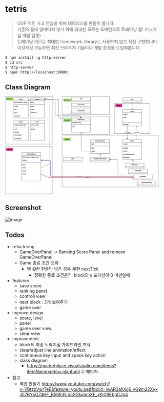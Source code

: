 # tetris

> OOP 적인 사고 연습을 위해 테트리스를 만들어 봅니다.  
> 기존의 틀에 얽매이지 않기 위해 최대한 모르는 도메인으로 트레이닝 합니다.(게임 개발 알못)  
> 트레이닝 이므로 최대한 framework, library는 사용하지 않고 직접 구현합니다.  
> 이것저것 가능하면 최신 브라우저 기술이나 개발 환경을 도입해봅니다.

```
$ npm install -g http-server
$ cd src
$ http-server
$ open http://localhost:8080/
```

## Class Diagram

![image](https://github.com/pistis/tetris/blob/ranking_game_version/doc/class_diagram.png)

## Screenshot

![image](https://user-images.githubusercontent.com/4979560/95021834-6e53e480-06ae-11eb-8a16-bd53043ab5d9.png)

## Todos

- refactoring
  - GameOverPanel -> Ranking Score Panel and remove GameOverPanel
  - Game 종료 조건 오류
    - 맨 윗칸 한줄만 남은 경우 무한 nextTick
      - 정확한 종료 조건은? : block의 y 포지션이 0 미만일때
- features
  - save score
  - ranking panel
  - controll view
  - next block : 3개 보여주기
  - game over
- improve design
  - score, level
  - panel
  - game over view
  - clear view
- improvement
  - block의 최종 도착지점 가이드라인 표시
  - clear/adjust line animation/effect
  - continueus key input and space key action
  - class diagram
    - https://marketplace.visualstudio.com/items?itemName=jebbs.plantuml 로 해보자.
- 참고
  - 팩맨 만들기 https://www.youtube.com/watch?v=YBtzzVwrTeE&feature=youtu.be&fbclid=IwAR3ahXg6_vG9m22XyxJ57BYxQ74HF_B5MbFLb5SGkqbmXF_xKjG9EbgCJp4
